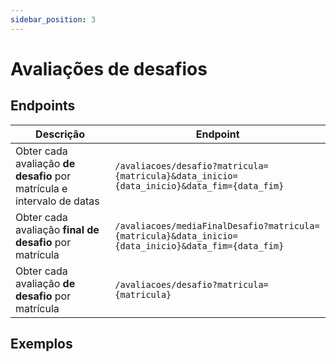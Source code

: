 ```yaml
---
sidebar_position: 3
---
```


# Avaliações de desafios

## Endpoints

| Descrição                                                              | Endpoint                                                                                            |
| ---------------------------------------------------------------------- | --------------------------------------------------------------------------------------------------- |
| Obter cada avaliação **de desafio** por matrícula e intervalo de datas | `/avaliacoes/desafio?matricula={matricula}&data_inicio={data_inicio}&data_fim={data_fim}`           |
| Obter cada avaliação **final de desafio** por matrícula                | `/avaliacoes/mediaFinalDesafio?matricula={matricula}&data_inicio={data_inicio}&data_fim={data_fim}` |
| Obter cada avaliação **de desafio** por matrícula                      | `/avaliacoes/desafio?matricula={matricula}`                                                         |

## Exemplos

### 



